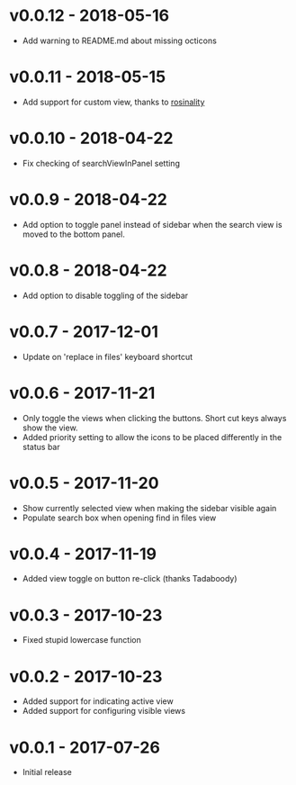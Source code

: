 # v0.0.12 - 2018-05-16
- Add warning to README.md about missing octicons

# v0.0.11 - 2018-05-15
- Add support for custom view, thanks to [rosinality](https://github.com/rosinality)

# v0.0.10 - 2018-04-22
- Fix checking of searchViewInPanel setting

# v0.0.9 - 2018-04-22
- Add option to toggle panel instead of sidebar when the search view is moved to the bottom panel.

# v0.0.8 - 2018-04-22
- Add option to disable toggling of the sidebar

# v0.0.7 - 2017-12-01
- Update on 'replace in files' keyboard shortcut

# v0.0.6 - 2017-11-21
- Only toggle the views when clicking the buttons. Short cut keys always show the view.
- Added priority setting to allow the icons to be placed differently in the status bar

# v0.0.5 - 2017-11-20
- Show currently selected view when making the sidebar visible again
- Populate search box when opening find in files view

# v0.0.4 - 2017-11-19
- Added view toggle on button re-click (thanks Tadaboody)

# v0.0.3 - 2017-10-23
- Fixed stupid lowercase function

# v0.0.2 - 2017-10-23
- Added support for indicating active view
- Added support for configuring visible views

# v0.0.1 - 2017-07-26
- Initial release
